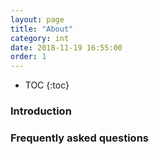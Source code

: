 ```yaml
---
layout: page
title: "About"
category: int
date: 2018-11-19 16:55:00
order: 1
---
```

* TOC
{:toc}

### Introduction

### Frequently asked questions
